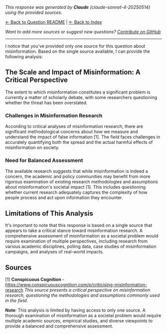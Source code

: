 <!-- 
Generated by: claude
Model: claude-sonnet-4-20250514
Prompt type: sources
Generated at: 2025-06-08T21:18:15.302183
-->

*This response was generated by **Claude** (claude-sonnet-4-20250514) using the provided sources.*

[← Back to Question README](README.md) | [← Back to Index](../README.md)

*Want to add more sources or suggest new questions? [Contribute on GitHub](https://github.com/justinwest/SuggestedSources)*

---

I notice that you've provided only one source for this question about misinformation. Based on the single source available, I can provide the following analysis:

## The Scale and Impact of Misinformation: A Critical Perspective

The extent to which misinformation constitutes a significant problem is currently a matter of scholarly debate, with some researchers questioning whether the threat has been overstated.

### Challenges in Misinformation Research

According to critical analyses of misinformation research, there are significant methodological concerns about how we measure and understand the impact of false information [1]. The field faces challenges in accurately quantifying both the spread and the actual harmful effects of misinformation on society.

### Need for Balanced Assessment

The available research suggests that while misinformation is indeed a concern, the academic and policy communities may benefit from more rigorous examination of existing research methodologies and assumptions about misinformation's societal impact [1]. This includes questioning whether current research adequately captures the complexity of how people process and act upon information they encounter.

## Limitations of This Analysis

It's important to note that this response is based on a single source that appears to take a critical stance toward misinformation research. A comprehensive assessment of misinformation as a societal problem would require examination of multiple perspectives, including research from various academic disciplines, polling data, case studies of misinformation campaigns, and analyses of real-world impacts.

## Sources

[1] **Conspicuous Cognition** - https://www.conspicuouscognition.com/p/criticising-misinformation-research
*This source presents a critical perspective on misinformation research, questioning the methodologies and assumptions commonly used in the field.*

**Note**: This analysis is limited by having access to only one source. A thorough examination of misinformation as a societal problem would require multiple academic sources, empirical studies, and diverse viewpoints to provide a balanced and comprehensive assessment.